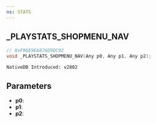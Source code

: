 ```yaml
---
ns: STATS 
---
```


## _PLAYSTATS_SHOPMENU_NAV

```c
// 0xF96E9EA876D9DC92 
void _PLAYSTATS_SHOPMENU_NAV(Any p0, Any p1, Any p2);
```

```
NativeDB Introduced: v2802
```

## Parameters
* **p0**:
* **p1**:
* **p2**:
